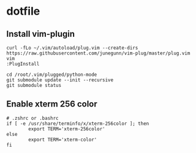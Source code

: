 # dotfile

## Install vim-plugin
```
curl -fLo ~/.vim/autoload/plug.vim --create-dirs https://raw.githubusercontent.com/junegunn/vim-plug/master/plug.vim
vim
:PlugInstall

cd /root/.vim/plugged/python-mode
git submodule update --init --recursive
git submodule status
```

## Enable xterm 256 color
```
# .zshrc or .bashrc
if [ -e /usr/share/terminfo/x/xterm-256color ]; then
        export TERM='xterm-256color'
else
        export TERM='xterm-color'
fi
```
